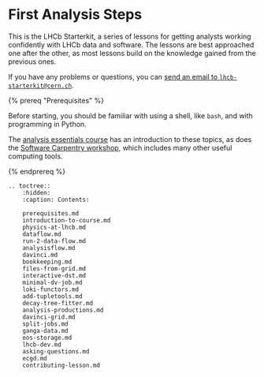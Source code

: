 # First Analysis Steps

This is the LHCb Starterkit, a series of lessons for getting analysts working confidently with LHCb data and software.
The lessons are best approached one after the other, as most lessons build on the knowledge gained from the previous ones.

If you have any problems or questions, you can [send an email to `lhcb-starterkit@cern.ch`](mailto:lhcb-starterkit@cern.ch).

{% prereq "Prerequisites" %}

Before starting, you should be familiar with using a shell, like `bash`, and with programming in Python.

The [analysis essentials course](https://hsf-training.github.io/analysis-essentials/) has an introduction to these topics, as does the [Software Carpentry workshop](https://software-carpentry.org/lessons/), which includes many other useful computing tools.

{% endprereq %}

```eval_rst
.. toctree::
    :hidden:
    :caption: Contents:

    prerequisites.md
    introduction-to-course.md
    physics-at-lhcb.md
    dataflow.md
    run-2-data-flow.md
    analysisflow.md
    davinci.md
    bookkeeping.md
    files-from-grid.md
    interactive-dst.md
    minimal-dv-job.md
    loki-functors.md
    add-tupletools.md
    decay-tree-fitter.md
    analysis-productions.md
    davinci-grid.md
    split-jobs.md
    ganga-data.md
    eos-storage.md
    lhcb-dev.md
    asking-questions.md
    ecgd.md
    contributing-lesson.md
```
